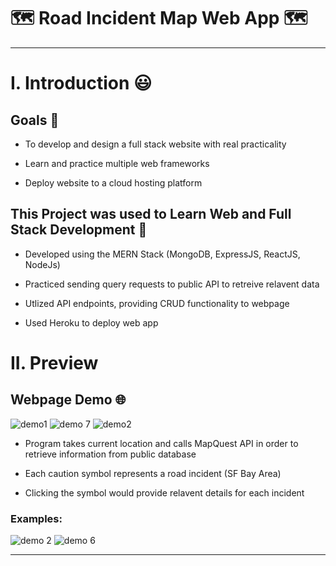 # 🗺️ Road Incident Map Web App 🗺️


***
# **I. Introduction 😃**

## Goals 🎉

* To develop and design a full stack website with real practicality

* Learn and practice multiple web frameworks

* Deploy website to a cloud hosting platform

## This Project was used to Learn Web and Full Stack Development 📖

* Developed using the MERN Stack (MongoDB, ExpressJS, ReactJS, NodeJs)

* Practiced sending query requests to public API to retreive relavent data

* Utlized API endpoints, providing CRUD functionality to webpage

* Used Heroku to deploy web app

# **II. Preview**

## Webpage Demo 🌐

![demo1](https://user-images.githubusercontent.com/96760391/185517753-85602d85-40da-48ca-88a7-0bfdde272225.PNG)
![demo 7](https://user-images.githubusercontent.com/96760391/185519901-b73a6b95-1890-4654-9cb0-41fa44d28621.PNG)
![demo2](https://user-images.githubusercontent.com/96760391/185519608-83b665ee-2bd6-40bd-a18e-99b3ad6b2ae8.PNG)


* Program takes current location and calls MapQuest API in order to retrieve information from public database

* Each caution symbol represents a road incident (SF Bay Area)

* Clicking the symbol would provide relavent details for each incident

### Examples: 

![demo 2](https://user-images.githubusercontent.com/96760391/185519722-e6ccf1eb-38c0-48ee-a8b7-414d26b2e6d8.PNG)
![demo 6](https://user-images.githubusercontent.com/96760391/185519727-d1c6860b-0830-4a91-b9b9-ec1ab434f749.PNG)

***

